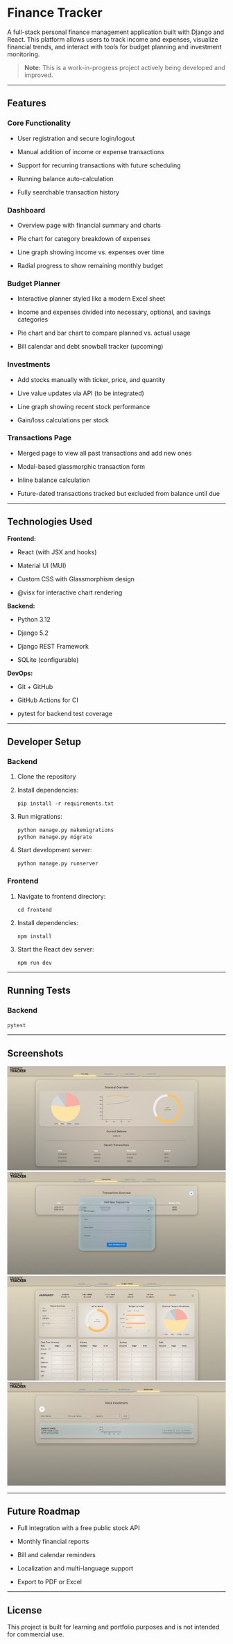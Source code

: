 Finance Tracker
===============

A full-stack personal finance management application built with Django and React. This platform allows users to track income and expenses, visualize financial trends, and interact with tools for budget planning and investment monitoring.

> **Note:** This is a work-in-progress project actively being developed and improved.

* * * * *

Features
--------

### Core Functionality

-   User registration and secure login/logout

-   Manual addition of income or expense transactions

-   Support for recurring transactions with future scheduling

-   Running balance auto-calculation

-   Fully searchable transaction history

### Dashboard

-   Overview page with financial summary and charts

-   Pie chart for category breakdown of expenses

-   Line graph showing income vs. expenses over time

-   Radial progress to show remaining monthly budget

### Budget Planner

-   Interactive planner styled like a modern Excel sheet

-   Income and expenses divided into necessary, optional, and savings categories

-   Pie chart and bar chart to compare planned vs. actual usage

-   Bill calendar and debt snowball tracker (upcoming)

### Investments

-   Add stocks manually with ticker, price, and quantity

-   Live value updates via API (to be integrated)

-   Line graph showing recent stock performance

-   Gain/loss calculations per stock

### Transactions Page

-   Merged page to view all past transactions and add new ones

-   Modal-based glassmorphic transaction form

-   Inline balance calculation

-   Future-dated transactions tracked but excluded from balance until due

* * * * *

Technologies Used
-----------------

**Frontend:**

-   React (with JSX and hooks)

-   Material UI (MUI)

-   Custom CSS with Glassmorphism design

-   @visx for interactive chart rendering

**Backend:**

-   Python 3.12

-   Django 5.2

-   Django REST Framework

-   SQLite (configurable)

**DevOps:**

-   Git + GitHub

-   GitHub Actions for CI

-   pytest for backend test coverage

* * * * *

Developer Setup
---------------

### Backend

1.  Clone the repository

2.  Install dependencies:

    ```
    pip install -r requirements.txt
    ```

3.  Run migrations:

    ```
    python manage.py makemigrations
    python manage.py migrate
    ```

4.  Start development server:

    ```
    python manage.py runserver
    ```

### Frontend

1.  Navigate to frontend directory:

    ```
    cd frontend
    ```

2.  Install dependencies:

    ```
    npm install
    ```

3.  Start the React dev server:

    ```
    npm run dev
    ```

* * * * *

Running Tests
-------------

### Backend

```
pytest
```

* * * * *

Screenshots
-----------

![Overview Page](https://github.com/Nozdub/financeTracker/blob/main/financeTrackerOverview.png?raw=true)
![Transactions Page](https://github.com/Nozdub/financeTracker/blob/main/financeTrackerTransactions.png?raw=true)
![BudgetPlanner Page](https://github.com/Nozdub/financeTracker/blob/main/financeTrackerBudgetPlanner.png?raw=true)
![Investments Page](https://github.com/Nozdub/financeTracker/blob/main/financeTrackerInvestments.png?raw=true)


* * * * *

Future Roadmap
--------------

-   Full integration with a free public stock API

-   Monthly financial reports

-   Bill and calendar reminders

-   Localization and multi-language support

-   Export to PDF or Excel

* * * * *

License
-------

This project is built for learning and portfolio purposes and is not intended for commercial use.
